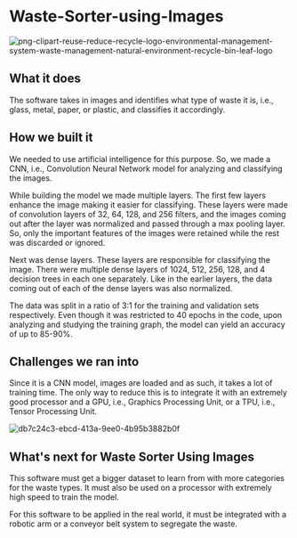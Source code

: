 # Waste-Sorter-using-Images

![png-clipart-reuse-reduce-recycle-logo-environmental-management-system-waste-management-natural-environment-recycle-bin-leaf-logo](https://user-images.githubusercontent.com/97865229/188336555-97e41217-3d26-47f5-9d13-1a368d9792d7.png)

## What it does
The software takes in images and identifies what type of waste it is, i.e., glass, metal, paper, or plastic, and classifies it accordingly.

## How we built it
We needed to use artificial intelligence for this purpose. So, we made a CNN, i.e., Convolution Neural Network model for analyzing and classifying the images. 

While building the model we made multiple layers. The first few layers enhance the image making it easier for classifying. These layers were made of convolution layers of 32, 64, 128, and 256 filters, and the images coming out after the layer was normalized and passed through a max pooling layer. So, only the important features of the images were retained while the rest was discarded or ignored.

Next was dense layers. These layers are responsible for classifying the image. There were multiple dense layers of 1024, 512, 256, 128, and 4 decision trees in each one separately. Like in the earlier layers, the data coming out of each of the dense layers was also normalized.

The data was split in a ratio of 3:1 for the training and validation sets respectively. Even though it was restricted to 40 epochs in the code, upon analyzing and studying the training graph, the model can yield an accuracy of up to 85-90%.

## Challenges we ran into
Since it is a CNN model, images are loaded and as such, it takes a lot of training time. The only way to reduce this is to integrate it with an extremely good processor and a GPU, i.e., Graphics Processing Unit, or a TPU, i.e., Tensor Processing Unit.

![db7c24c3-ebcd-413a-9ee0-4b95b3882b0f](https://user-images.githubusercontent.com/97865229/188336594-4ee0f744-5e0a-4754-8387-47ad8a1eef83.png)

## What's next for Waste Sorter Using Images
This software must get a bigger dataset to learn from with more categories for the waste types. It must also be used on a processor with extremely high speed to train the model.

For this software to be applied in the real world, it must be integrated with a robotic arm or a conveyor belt system to segregate the waste.
